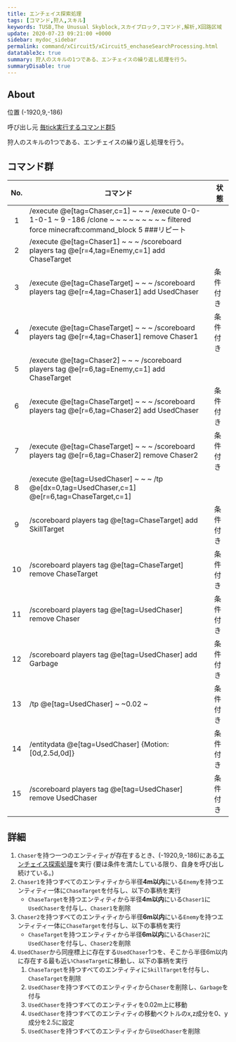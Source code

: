 ```yaml
---
title: エンチェイス探索処理
tags: [コマンド,狩人,スキル]
keywords: TUSB,The Unusual Skyblock,スカイブロック,コマンド,解析,X回路区域
update: 2020-07-23 09:21:00 +0000
sidebar: mydoc_sidebar
permalink: command/xCircuit5/xCircuit5_enchaseSearchProcessing.html
datatable3c: true
summary: 狩人のスキルの1つである、エンチェイスの繰り返し処理を行う。
summaryDisable: true
---
```


## About

<span class="tagYellow">位置</span> (-1920,9,-186)

<span class="tagBlack">呼び出し元</span> [毎tick実行するコマンド群5]({{site.baseurl}}/command/xCircuit5/xCircuit5_command.html)

狩人のスキルの1つである、エンチェイスの繰り返し処理を行う。

## コマンド群

<div class="datatable3c-begin"></div>

|No.|コマンド|状態|
|:-:|-|-|
|1|/execute @e[tag=Chaser,c=1] ~ ~ ~ /execute 0-0-1-0-1 ~ 9 -186 /clone ~ ~ ~ ~ ~ ~ ~ ~ ~ filtered force minecraft:command_block 5 ###リピート|
|2|/execute @e[tag=Chaser1] ~ ~ ~ /scoreboard players tag @e[r=4,tag=Enemy,c=1] add ChaseTarget|
|3|/execute @e[tag=ChaseTarget] ~ ~ ~ /scoreboard players tag @e[r=4,tag=Chaser1] add UsedChaser|条件付き|
|4|/execute @e[tag=ChaseTarget] ~ ~ ~ /scoreboard players tag @e[r=4,tag=Chaser1] remove Chaser1|条件付き|
|5|/execute @e[tag=Chaser2] ~ ~ ~ /scoreboard players tag @e[r=6,tag=Enemy,c=1] add ChaseTarget|
|6|/execute @e[tag=ChaseTarget] ~ ~ ~ /scoreboard players tag @e[r=6,tag=Chaser2] add UsedChaser|条件付き|
|7|/execute @e[tag=ChaseTarget] ~ ~ ~ /scoreboard players tag @e[r=6,tag=Chaser2] remove Chaser2|条件付き|
|8|/execute @e[tag=UsedChaser] ~ ~ ~ /tp @e[dx=0,tag=UsedChaser,c=1] @e[r=6,tag=ChaseTarget,c=1]|
|9|/scoreboard players tag @e[tag=ChaseTarget] add SkillTarget|条件付き|
|10|/scoreboard players tag @e[tag=ChaseTarget] remove ChaseTarget|条件付き|
|11|/scoreboard players tag @e[tag=UsedChaser] remove Chaser|条件付き|
|12|/scoreboard players tag @e[tag=UsedChaser] add Garbage|条件付き|
|13|/tp @e[tag=UsedChaser] ~ ~0.02 ~ |条件付き|
|14|/entitydata @e[tag=UsedChaser] {Motion:[0d,2.5d,0d]}|条件付き|
|15|/scoreboard players tag @e[tag=UsedChaser] remove UsedChaser|条件付き|

<div class="datatable3c-end"></div>

## 詳細

1. `Chaser`を持つ一つのエンティティが存在するとき、(-1920,9,-186)にある[エンチェイス探索処理](#about)を実行 (要は条件を満たしている限り、自身を呼び出し続けている。)
2. `Chaser1`を持つすべてのエンティティから半径**4m以内**にいる`Enemy`を持つエンティティ一体に`ChaseTarget`を付与し、以下の事柄を実行
   - `ChaseTarget`を持つエンティティから半径**4m以内**にいる`Chaser1`に`UsedChaser`を付与し、`Chaser1`を削除
3. `Chaser2`を持つすべてのエンティティから半径**6m以内**にいる`Enemy`を持つエンティティ一体に`ChaseTarget`を付与し、以下の事柄を実行
   - `ChaseTarget`を持つエンティティから半径**6m以内**にいる`Chaser2`に`UsedChaser`を付与し、`Chaser2`を削除
4. `UsedChaser`から同座標上に存在する`UsedChaser`1つを、そこから半径6m以内に存在する最も近い`ChaseTarget`に移動し、以下の事柄を実行
   1. `ChaseTarget`を持つすべてのエンティティに`SkillTarget`を付与し、`ChaseTarget`を削除
   2. `UsedChaser`を持つすべてのエンティティから`Chaser`を削除し、`Garbage`を付与
   3. `UsedChaser`を持つすべてのエンティティを0.02m上に移動
   4. `UsedChaser`を持つすべてのエンティティの移動ベクトルのx,z成分を0、y成分を2.5に設定
   5. `UsedChaser`を持つすべてのエンティティから`UsedChaser`を削除
